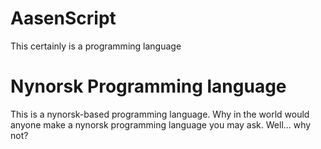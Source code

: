 # AasenScript
This certainly is a programming language

# Nynorsk Programming language
This is a nynorsk-based programming language. Why in the world would anyone make a nynorsk programming language you may ask. Well... why not?
